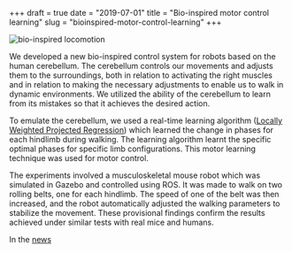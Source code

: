 +++ 
draft = true
date = "2019-07-01"
title = "Bio-inspired motor control learning"
slug = "bioinspired-motor-control-learning"
+++

  ![bio-inspired locomotion](/img/bio-inspired-locomotion.gif)


We developed a new bio-inspired control system for robots based on the human cerebellum. The cerebellum controls our movements and adjusts them to the surroundings, both in relation to activating the right muscles and in relation to making the necessary adjustments to enable us to walk in dynamic environments. We utilized the ability of the cerebellum to learn from its mistakes so that it achieves the desired action.

To emulate the cerebellum, we used a real-time learning algorithm ([Locally Weighted Projected Regression](https://homepages.inf.ed.ac.uk/svijayak/publications/vijayakumar-ICML2000.pdf)) which learned the change in phases for each hindlimb during walking. The learning algorithm learnt the specific optimal phases for specific limb configurations. This motor learning technique was used for motor control.

The experiments involved a musculoskeletal mouse robot which was simulated in Gazebo and controlled using ROS. It was made to walk on two rolling belts, one for each hindlimb. The speed of one of the belt was then increased, and the robot automatically adjusted the walking parameters to stabilize the movement. These provisional findings confirm the results achieved under similar tests with real mice and humans. 


In the [news](https://www.dtu.dk/english/news/nyhed?id=%7BB28DBED6-5DFC-4815-8BD4-4416130F635D%7D)